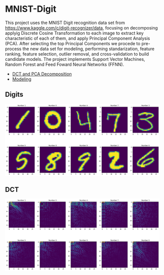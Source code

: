 # MNIST-Digit

This project uses the MNIST Digit recognition data set from https://www.kaggle.com/c/digit-recognizer/data, focusing on decomposing applyig Discrete Cosine Transformation to each image to extract key characteristic of each of them, and apply Principal Component Analysis (PCA). After selecting the top Principal Components we procede to pre-process the new data set for modeling, performing standarization, feature ranking, feature selection, outlier removal, and cross-validation to build candidate models. The project implements Support Vector Machines, Random Forest and Feed Foward Neural Networks (FFNN).


* [DCT and PCA Decomposition](MNIST_Decomposition.ipynb)
* [Modeling](MNIST_Modeling.ipynb)

## Digits

![](images/digits.png)

## DCT

![](images/DCT.png)
